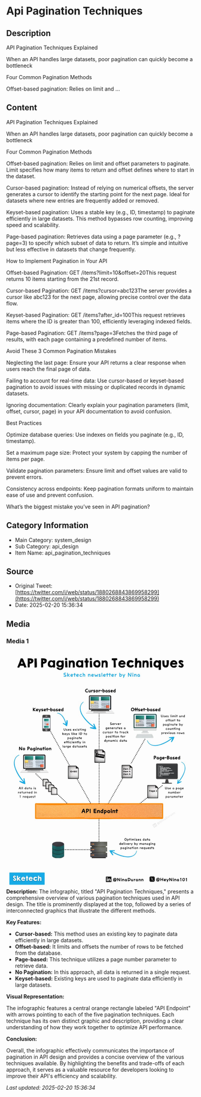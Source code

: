 # Api Pagination Techniques

## Description
API Pagination Techniques Explained 

When an API handles large datasets, poor pagination can quickly become a bottleneck

Four Common Pagination Methods

Offset-based pagination: Relies on limit and ...

## Content
API Pagination Techniques Explained 

When an API handles large datasets, poor pagination can quickly become a bottleneck

Four Common Pagination Methods

Offset-based pagination: Relies on limit and offset parameters to paginate. Limit specifies how many items to return and offset defines where to start in the dataset.

Cursor-based pagination: Instead of relying on numerical offsets, the server generates a cursor to identify the starting point for the next page. Ideal for datasets where new entries are frequently added or removed.

Keyset-based pagination: Uses a stable key (e.g., ID, timestamp) to paginate efficiently in large datasets. This method bypasses row counting, improving speed and scalability.

Page-based pagination: Retrieves data using a page parameter (e.g., ?page=3) to specify which subset of data to return. It’s simple and intuitive but less effective in datasets that change frequently.

How to Implement Pagination in Your API

Offset-based Pagination: GET /items?limit=10&offset=20This request returns 10 items starting from the 21st record.

Cursor-based Pagination: GET /items?cursor=abc123The server provides a cursor like abc123 for the next page, allowing precise control over the data flow.

Keyset-based Pagination: GET /items?after_id=100This request retrieves items where the ID is greater than 100, efficiently leveraging indexed fields.

Page-based Pagination: GET /items?page=3Fetches the third page of results, with each page containing a predefined number of items.

Avoid These 3 Common Pagination Mistakes

Neglecting the last page: Ensure your API returns a clear response when users reach the final page of data.

Failing to account for real-time data: Use cursor-based or keyset-based pagination to avoid issues with missing or duplicated records in dynamic datasets.

Ignoring documentation: Clearly explain your pagination parameters (limit, offset, cursor, page) in your API documentation to avoid confusion.

Best Practices

Optimize database queries: Use indexes on fields you paginate (e.g., ID, timestamp).

Set a maximum page size: Protect your system by capping the number of items per page.

Validate pagination parameters: Ensure limit and offset values are valid to prevent errors.

Consistency across endpoints: Keep pagination formats uniform to maintain ease of use and prevent confusion.

What’s the biggest mistake you’ve seen in API pagination?

## Category Information

- Main Category: system_design
- Sub Category: api_design
- Item Name: api_pagination_techniques

## Source

- Original Tweet: [https://twitter.com/i/web/status/1880268843869958299](https://twitter.com/i/web/status/1880268843869958299)
- Date: 2025-02-20 15:36:34

## Media

### Media 1
![media_0](./media_0.jpg)
**Description:** The infographic, titled "API Pagination Techniques," presents a comprehensive overview of various pagination techniques used in API design. The title is prominently displayed at the top, followed by a series of interconnected graphics that illustrate the different methods.

**Key Features:**

* **Cursor-based:** This method uses an existing key to paginate data efficiently in large datasets.
* **Offset-based:** It limits and offsets the number of rows to be fetched from the database.
* **Page-based:** This technique utilizes a page number parameter to retrieve data.
* **No Pagination:** In this approach, all data is returned in a single request.
* **Keyset-based:** Existing keys are used to paginate data efficiently in large datasets.

**Visual Representation:**

The infographic features a central orange rectangle labeled "API Endpoint" with arrows pointing to each of the five pagination techniques. Each technique has its own distinct graphic and description, providing a clear understanding of how they work together to optimize API performance.

**Conclusion:**

Overall, the infographic effectively communicates the importance of pagination in API design and provides a concise overview of the various techniques available. By highlighting the benefits and trade-offs of each approach, it serves as a valuable resource for developers looking to improve their API's efficiency and scalability.


*Last updated: 2025-02-20 15:36:34*